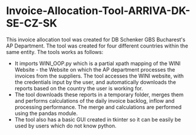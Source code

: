 # Invoice-Allocation-Tool-ARRIVA-DK-SE-CZ-SK

This invoice allocation tool was created for DB Schenker GBS Bucharest's AP Department.
The tool was created for four different countries within the same entity. 
The tools works as follows:
  - It imports WINI_OOP.py which is a partial xpath mapping of the WINI Website - the Website on which the AP department processes the invoices from the suppliers. 
  The tool accesses the WINI website, with the credentials input by the user, and automatically downloads the reports based on the country the user is working for.
  - The tool downloads these reports in a temporary folder, merges them and performs calculations of the daily invoice backlog, inflow and processing performance. The merge and calculations are performed using the pandas module.
  - The tool also has a basic GUI created in tkinter so it can be easily be used by users which do not know python.
